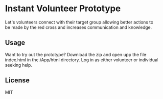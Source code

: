 # Instant Volunteer Prototype

Let's volunteers connect with their target group allowing better actions to be made by the red cross and increases communication and knowledge.

## Usage

Want to try out the prototype?
Download the zip and open upp the file index.html in the /App/html directory.
Log in as either volunteer or individual seeking help.


## License

MIT